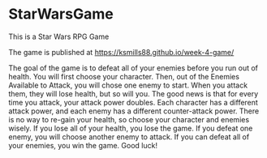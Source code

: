 # StarWarsGame
This is a Star Wars RPG Game

The game is published at https://ksmills88.github.io/week-4-game/

The goal of the game is to defeat all of your enemies before you run out of health. You will first choose your character. Then, out of the Enemies Available to Attack, you will chose one enemy to start. When you attack them, they will lose health, but so will you. The good news is that for every time you attack, your attack power doubles. Each character has a different attack power, and each enemy has a different counter-attack power. There is no way to re-gain your health, so choose your character and enemies wisely. If you lose all of your health, you lose the game. If you defeat one enemy, you will choose another enemy to attack. If you can defeat all of your enemies, you win the game. Good luck!
